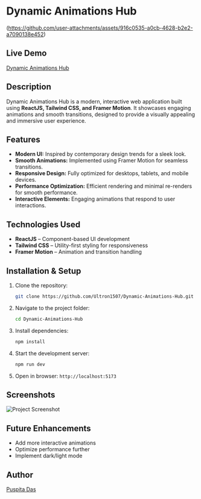# Dynamic Animations Hub

(https://github.com/user-attachments/assets/916c0535-a0cb-4628-b2e2-a7090138e452)


## Live Demo
[Dynamic Animations Hub](http://localhost:5173/Dynamic-Animations-Hub)

## Description
Dynamic Animations Hub is a modern, interactive web application built using **ReactJS, Tailwind CSS, and Framer Motion**. It showcases engaging animations and smooth transitions, designed to provide a visually appealing and immersive user experience.

## Features
- **Modern UI:** Inspired by contemporary design trends for a sleek look.
- **Smooth Animations:** Implemented using Framer Motion for seamless transitions.
- **Responsive Design:** Fully optimized for desktops, tablets, and mobile devices.
- **Performance Optimization:** Efficient rendering and minimal re-renders for smooth performance.
- **Interactive Elements:** Engaging animations that respond to user interactions.

## Technologies Used
- **ReactJS** – Component-based UI development
- **Tailwind CSS** – Utility-first styling for responsiveness
- **Framer Motion** – Animation and transition handling

## Installation & Setup
1. Clone the repository:
   ```sh
   git clone https://github.com/Ultron1507/Dynamic-Animations-Hub.git
   ```
2. Navigate to the project folder:
   ```sh
   cd Dynamic-Animations-Hub
   ```
3. Install dependencies:
   ```sh
   npm install
   ```
4. Start the development server:
   ```sh
   npm run dev
   ```
5. Open in browser: `http://localhost:5173`

## Screenshots
![Project Screenshot](./Screenshot.png)

## Future Enhancements
- Add more interactive animations
- Optimize performance further
- Implement dark/light mode

## Author
[Puspita Das](https://github.com/Ultron1507)
